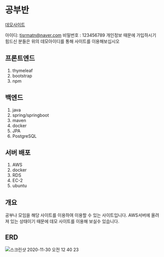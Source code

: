 # 공부반
[데모사이트](http://ec2-3-35-166-25.ap-northeast-2.compute.amazonaws.com:8080)

아이디: tjsrmatn@naver.com 비밀번호 : 123456789
개인정보 때문에 가입하시기 힘드신 분들은 위의 데모아이디를 통해 사이트를 이용해보십시오

## 프론트엔드
1. thymeleaf
2. bootstrap
3. npm

## 백엔드
1. java
2. spring/springboot
3. maven
4. docker
5. JPA
6. PostgreSQL

## 서버 배포
1. AWS
2. docker
3. RDS
4. EC-2
5. ubuntu

## 개요
공부나 모임을 해당 사이트를 이용하여 이용할 수 있는 사이트입니다.
AWS서버에 올려져 있는 상태이기 때문에 데모 사이트를 이용해 보실수 있습니다.

## ERD
![스크린샷 2020-11-30 오전 12 40 23](https://user-images.githubusercontent.com/37436822/100546464-c3723800-32a4-11eb-93a6-eab2f5d528a5.png)

